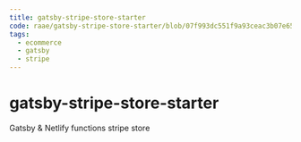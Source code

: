 ```yaml
---
title: gatsby-stripe-store-starter
code: raae/gatsby-stripe-store-starter/blob/07f993dc551f9a93ceac3b07e657a50dbebb9254/src/lambda/createAndPayStripeOrder.js
tags:
  - ecommerce
  - gatsby
  - stripe
---
```


# gatsby-stripe-store-starter

Gatsby &amp; Netlify functions stripe store
